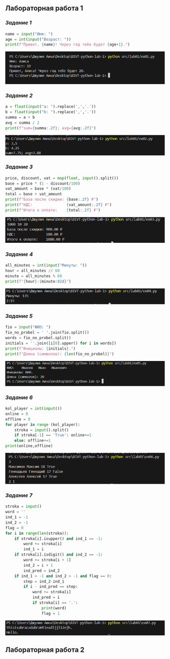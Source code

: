 ## Лабораторная работа 1

### _Задание 1_

```python
name = input("Имя: ")
age = int(input("Возраст: "))
print(f"Привет, {name}! Через год тебе будет {age+1}.")
```
![скриншот 1](./images/lab01/ex01.png)

### _Задание 2_

```python
a = float(input("a: ").replace(',','.'))
b = float(input("b: ").replace(',','.'))
summa = a + b
avg = summa / 2
print(f"sum={summa:.2f}; avg={avg:.2f}")
```
![скриншот 2](./images/lab01/ex02.png)

### _Задание 3_

```python
price, discount, vat = map(float, input().split())
base = price * (1 - discount/100)
vat_amount = base * (vat/100)
total = base + vat_amount
print(f"База после скидки: {base:.2f} ₽")
print(f"НДС:               {vat_amount:.2f} ₽")
print(f"Итого к оплате:    {total:.2f} ₽")
```
![скриншот 3](./images/lab01/ex03.png)

### _Задание 4_

```python
all_minutes = int(input("Минуты: "))
hour = all_minutes // 60
minute = all_minutes % 60
print(f"{hour}:{minute:02d}")
```
![скриншот 4](./images/lab01/ex04.png)

### _Задание 5_

```python
fio = input("ФИО: ")
fio_no_probel = ' '.join(fio.split())
words = fio_no_probel.split()
initials = ''.join([i[0].upper() for i in words])
print(f"Инициалы: {initials}.")
print(f"Длина (символов): {len(fio_no_probel)}")
```
![скриншот 5](./images/lab01/ex05.png)

### _Задание 6_

```python
kol_player = int(input())
online = 0
offline = 0
for player in range (kol_player):
    stroka = input().split()
    if stroka[-1] == 'True': online+=1
    else: offline+=1
print(online,offline)
```
![скриншот 6](./images/lab01/ex06.png)

### _Задание 7_

```python
stroka = input()
word = ''
ind_1 = -1
ind_2 = -1
flag = 0
for i in range(len(stroka)):
    if stroka[i].isupper() and ind_1 == -1:
        word += stroka[i]
        ind_1 = i
    if stroka[i].isdigit() and ind_2 == -1:
        word += stroka[i + 1]
        ind_2 = i + 1
        ind_pred = ind_2
    if ind_1 > -1 and ind_2 > -1 and flag == 0:
        step = ind_2-ind_1
        if i - ind_pred == step:
            word += stroka[i]
            ind_pred = i
            if stroka[i] == '.':
                print(word)
                flag = 1
```
![скриншот 7](./images/lab01/ex07.png)

## Лабораторная работа 2

